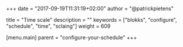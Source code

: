+++
date            = "2017-09-19T11:31:19+02:00"
author          = "@patrickpietens"

title           = "Time scale"
description     = ""
keywords        = ["blokks", "configure", "schedule", "time", "sclaing"]
weight          = 609

[menu.main]
parent          = "configure-your-schedule"
+++
